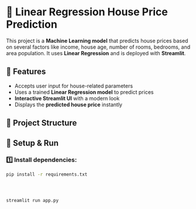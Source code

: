 # 🏡 Linear Regression House Price Prediction

This project is a **Machine Learning model** that predicts house prices based on several factors like income, house age, number of rooms, bedrooms, and area population. It uses **Linear Regression** and is deployed with **Streamlit**.

## 🚀 Features
- Accepts user input for house-related parameters
- Uses a trained **Linear Regression model** to predict prices
- **Interactive Streamlit UI** with a modern look
- Displays the **predicted house price** instantly

## 📂 Project Structure


## 🔧 Setup & Run
### 1️⃣ Install dependencies:
```sh
pip install -r requirements.txt




streamlit run app.py
